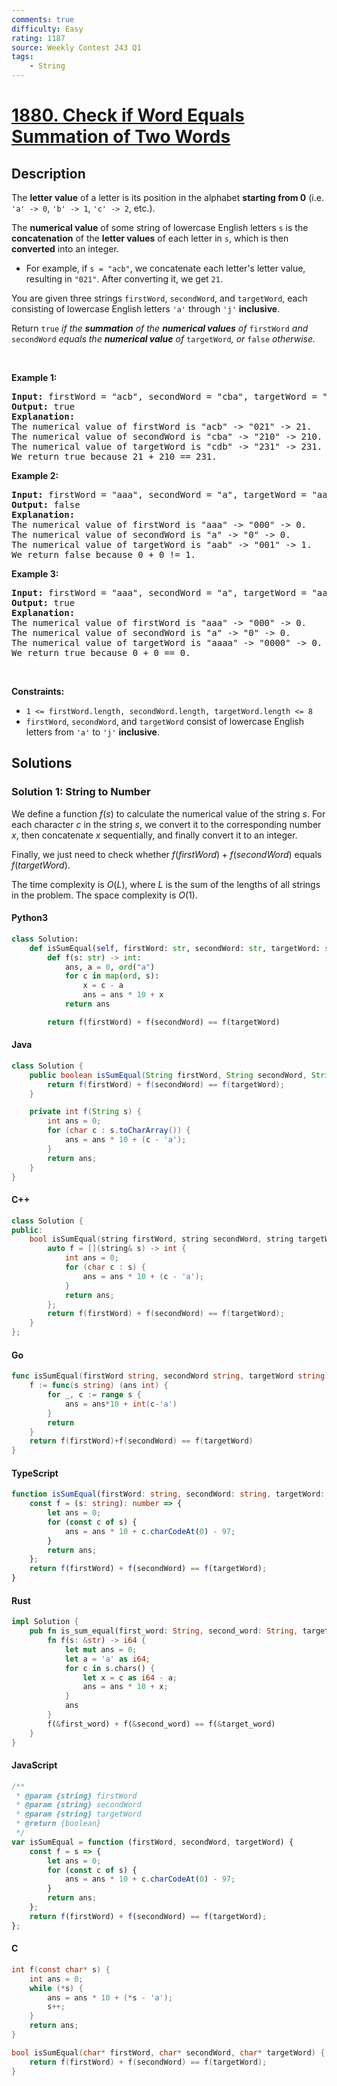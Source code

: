 ```yaml
---
comments: true
difficulty: Easy
rating: 1187
source: Weekly Contest 243 Q1
tags:
    - String
---
```


<!-- problem:start -->

# [1880. Check if Word Equals Summation of Two Words](https://leetcode.com/problems/check-if-word-equals-summation-of-two-words)

## Description

<!-- description:start -->

<p>The <strong>letter value</strong> of a letter is its position in the alphabet <strong>starting from 0</strong> (i.e. <code>&#39;a&#39; -&gt; 0</code>, <code>&#39;b&#39; -&gt; 1</code>, <code>&#39;c&#39; -&gt; 2</code>, etc.).</p>

<p>The <strong>numerical value</strong> of some string of lowercase English letters <code>s</code> is the <strong>concatenation</strong> of the <strong>letter values</strong> of each letter in <code>s</code>, which is then <strong>converted</strong> into an integer.</p>

<ul>
	<li>For example, if <code>s = &quot;acb&quot;</code>, we concatenate each letter&#39;s letter value, resulting in <code>&quot;021&quot;</code>. After converting it, we get <code>21</code>.</li>
</ul>

<p>You are given three strings <code>firstWord</code>, <code>secondWord</code>, and <code>targetWord</code>, each consisting of lowercase English letters <code>&#39;a&#39;</code> through <code>&#39;j&#39;</code> <strong>inclusive</strong>.</p>

<p>Return <code>true</code> <em>if the <strong>summation</strong> of the <strong>numerical values</strong> of </em><code>firstWord</code><em> and </em><code>secondWord</code><em> equals the <strong>numerical value</strong> of </em><code>targetWord</code><em>, or </em><code>false</code><em> otherwise.</em></p>

<p>&nbsp;</p>
<p><strong class="example">Example 1:</strong></p>

<pre>
<strong>Input:</strong> firstWord = &quot;acb&quot;, secondWord = &quot;cba&quot;, targetWord = &quot;cdb&quot;
<strong>Output:</strong> true
<strong>Explanation:</strong>
The numerical value of firstWord is &quot;acb&quot; -&gt; &quot;021&quot; -&gt; 21.
The numerical value of secondWord is &quot;cba&quot; -&gt; &quot;210&quot; -&gt; 210.
The numerical value of targetWord is &quot;cdb&quot; -&gt; &quot;231&quot; -&gt; 231.
We return true because 21 + 210 == 231.
</pre>

<p><strong class="example">Example 2:</strong></p>

<pre>
<strong>Input:</strong> firstWord = &quot;aaa&quot;, secondWord = &quot;a&quot;, targetWord = &quot;aab&quot;
<strong>Output:</strong> false
<strong>Explanation:</strong> 
The numerical value of firstWord is &quot;aaa&quot; -&gt; &quot;000&quot; -&gt; 0.
The numerical value of secondWord is &quot;a&quot; -&gt; &quot;0&quot; -&gt; 0.
The numerical value of targetWord is &quot;aab&quot; -&gt; &quot;001&quot; -&gt; 1.
We return false because 0 + 0 != 1.
</pre>

<p><strong class="example">Example 3:</strong></p>

<pre>
<strong>Input:</strong> firstWord = &quot;aaa&quot;, secondWord = &quot;a&quot;, targetWord = &quot;aaaa&quot;
<strong>Output:</strong> true
<strong>Explanation:</strong> 
The numerical value of firstWord is &quot;aaa&quot; -&gt; &quot;000&quot; -&gt; 0.
The numerical value of secondWord is &quot;a&quot; -&gt; &quot;0&quot; -&gt; 0.
The numerical value of targetWord is &quot;aaaa&quot; -&gt; &quot;0000&quot; -&gt; 0.
We return true because 0 + 0 == 0.
</pre>

<p>&nbsp;</p>
<p><strong>Constraints:</strong></p>

<ul>
	<li><code>1 &lt;= firstWord.length, </code><code>secondWord.length, </code><code>targetWord.length &lt;= 8</code></li>
	<li><code>firstWord</code>, <code>secondWord</code>, and <code>targetWord</code> consist of lowercase English letters from <code>&#39;a&#39;</code> to <code>&#39;j&#39;</code> <strong>inclusive</strong>.</li>
</ul>

<!-- description:end -->

## Solutions

<!-- solution:start -->

### Solution 1: String to Number

We define a function $\textit{f}(s)$ to calculate the numerical value of the string $s$. For each character $c$ in the string $s$, we convert it to the corresponding number $x$, then concatenate $x$ sequentially, and finally convert it to an integer.

Finally, we just need to check whether $\textit{f}(\textit{firstWord}) + \textit{f}(\textit{secondWord})$ equals $\textit{f}(\textit{targetWord})$.

The time complexity is $O(L)$, where $L$ is the sum of the lengths of all strings in the problem. The space complexity is $O(1)$.

<!-- tabs:start -->

#### Python3

```python
class Solution:
    def isSumEqual(self, firstWord: str, secondWord: str, targetWord: str) -> bool:
        def f(s: str) -> int:
            ans, a = 0, ord("a")
            for c in map(ord, s):
                x = c - a
                ans = ans * 10 + x
            return ans

        return f(firstWord) + f(secondWord) == f(targetWord)
```

#### Java

```java
class Solution {
    public boolean isSumEqual(String firstWord, String secondWord, String targetWord) {
        return f(firstWord) + f(secondWord) == f(targetWord);
    }

    private int f(String s) {
        int ans = 0;
        for (char c : s.toCharArray()) {
            ans = ans * 10 + (c - 'a');
        }
        return ans;
    }
}
```

#### C++

```cpp
class Solution {
public:
    bool isSumEqual(string firstWord, string secondWord, string targetWord) {
        auto f = [](string& s) -> int {
            int ans = 0;
            for (char c : s) {
                ans = ans * 10 + (c - 'a');
            }
            return ans;
        };
        return f(firstWord) + f(secondWord) == f(targetWord);
    }
};
```

#### Go

```go
func isSumEqual(firstWord string, secondWord string, targetWord string) bool {
	f := func(s string) (ans int) {
		for _, c := range s {
			ans = ans*10 + int(c-'a')
		}
		return
	}
	return f(firstWord)+f(secondWord) == f(targetWord)
}
```

#### TypeScript

```ts
function isSumEqual(firstWord: string, secondWord: string, targetWord: string): boolean {
    const f = (s: string): number => {
        let ans = 0;
        for (const c of s) {
            ans = ans * 10 + c.charCodeAt(0) - 97;
        }
        return ans;
    };
    return f(firstWord) + f(secondWord) == f(targetWord);
}
```

#### Rust

```rust
impl Solution {
    pub fn is_sum_equal(first_word: String, second_word: String, target_word: String) -> bool {
        fn f(s: &str) -> i64 {
            let mut ans = 0;
            let a = 'a' as i64;
            for c in s.chars() {
                let x = c as i64 - a;
                ans = ans * 10 + x;
            }
            ans
        }
        f(&first_word) + f(&second_word) == f(&target_word)
    }
}
```

#### JavaScript

```js
/**
 * @param {string} firstWord
 * @param {string} secondWord
 * @param {string} targetWord
 * @return {boolean}
 */
var isSumEqual = function (firstWord, secondWord, targetWord) {
    const f = s => {
        let ans = 0;
        for (const c of s) {
            ans = ans * 10 + c.charCodeAt(0) - 97;
        }
        return ans;
    };
    return f(firstWord) + f(secondWord) == f(targetWord);
};
```

#### C

```c
int f(const char* s) {
    int ans = 0;
    while (*s) {
        ans = ans * 10 + (*s - 'a');
        s++;
    }
    return ans;
}

bool isSumEqual(char* firstWord, char* secondWord, char* targetWord) {
    return f(firstWord) + f(secondWord) == f(targetWord);
}
```

<!-- tabs:end -->

<!-- solution:end -->

<!-- problem:end -->
